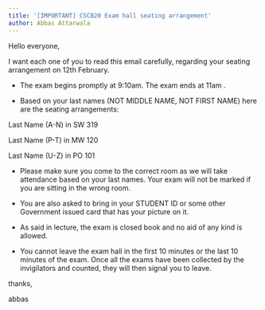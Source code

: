 ```yaml
---
title: '[IMPORTANT] CSCB20 Exam hall seating arrangement'
author: Abbas Attarwala
---
```


Hello everyone,

I want each one of you to read this email carefully, regarding your seating arrangement on 12th  February.

* The exam begins promptly at 9:10am.  The  exam ends at 11am .

* Based on your last names (NOT MIDDLE NAME, NOT FIRST NAME)  here are the seating arrangements:

Last Name (A-N) in SW 319

Last Name (P-T) in  MW  120

Last Name (U-Z) in  PO 101

* Please make sure you come to the correct room as we will take attendance based on your last names. Your exam will not be marked if you are sitting in the wrong room. 

* You are also asked to bring in your STUDENT ID or some other Government issued card that has your picture on it. 

* As said in lecture, the exam is closed book and no aid of any kind is allowed. 

* You cannot leave the exam hall in the first 10 minutes or the last 10 minutes of the exam. Once all the exams have been collected by the invigilators and counted, they will then signal you to leave. 

thanks,

abbas
